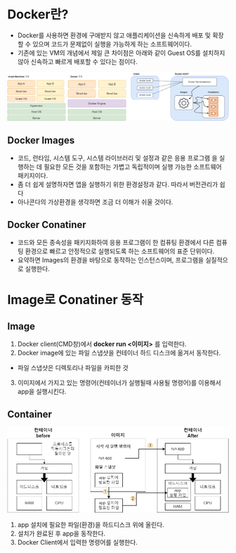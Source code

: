 # Docker란?

* Docker를 사용하면 환경에 구애받지 않고 애플리케이션을 신속하게 배포 및 확장할 수 있으며 코드가 문제없이 실행을 가능하게 하는 소프트웨어이다. 
* 기존에 있는 VM의 개념에서 제일 큰 차이점은 아래와 같이 Guest OS를 설치하지 않아 신속하고 빠르게 배포할 수 있다는 점이다.

![./md_img/01.docker.png](./md_img/01.docker.png)

## Docker Images
* 코드, 런타임, 시스템 도구, 시스템 라이브러리 및 설정과 같은 응용 프로그램
을 실행하는 데 필요한 모든 것을 포함하는 가볍고 독립적이며 실행 가능한 소프트웨어 패키지이다. 
* 좀 더 쉽게 설명하자면 앱을 실행하기 위한 환경설정과 같다. 따라서 버전관리가 쉽다
* 아나콘다의 가상환경을 생각하면 조금 더 이해가 쉬울 것이다.

## Docker Conatiner
* 코드와 모든 종속성을 패키지화하여 응용 프로그램이
한 컴퓨팅 환경에서 다른 컴퓨팅 환경으로 빠르고 안정적으로 실행되도록 하는
소프트웨어의 표준 단위이다.  
* 요약하면 Images의 환경을 바탕으로 동작하는 인스턴스이며, 프로그램을 실질적으로 실행한다.

# Image로 Conatiner 동작
## Image

1. Docker client(CMD창)에서 __docker run <이미지>__ 를 입력한다.
2. Docker image에 있는 파일 스냅샷을 컨테이너 하드 디스크에 옮겨서 동작한다.
* 파일 스냅샷은 디렉토리나 파일을 카피한 것
3. 이미지에서 가지고 있는 명령어(컨테이너가 실행될때 사용될 명령어)를 이용해서 app을 실행시킨다.

## Container

![./md_img/01.operation.png](./md_img/01.operation.png)

1. app 설치에 필요한 파일(환경)을 하드디스크 위에 올린다.
2. 설치가 완료된 후 app을 동작한다.
3. Docker Client에서 입력한 명령어를 실행한다.
